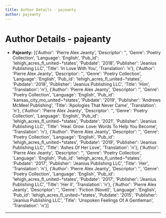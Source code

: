 ```yaml
---
title: Author Details - pajeanty
author: pajeanty
---
```


# Author Details - pajeanty

<ul>
    <li><strong>Pajeanty:</strong> [{'Author': 'Pierre Alex Jeanty', 'Descriptor': '', 'Genre': 'Poetry Collection', 'Language': 'English', 'Pub_id': 'lehigh_acres_fl_united¬†states', 'Pubdate': '2018', 'Publisher': 'Jeanius Publishing LLC', 'Title': 'In Love With You', 'Translation': 'n'}, {'Author': 'Pierre Alex Jeanty', 'Descriptor': '', 'Genre': 'Poetry Collection', 'Language': 'English', 'Pub_id': 'lehigh_acres_fl_united¬†states', 'Pubdate': '2018', 'Publisher': 'Jeanius Publishing LLC', 'Title': 'Him', 'Translation': 'n'}, {'Author': 'Pierre Alex Jeanty', 'Descriptor': '', 'Genre': 'Poetry Collection', 'Language': 'English', 'Pub_id': 'kansas_city_mo_united¬†states', 'Pubdate': '2019', 'Publisher': 'Andrews McMeel Publishing', 'Title': 'Apologies That Never Came', 'Translation': 'n'}, {'Author': 'Pierre Alex Jeanty', 'Descriptor': '', 'Genre': 'Poetry Collection', 'Language': 'English', 'Pub_id': 'lehigh_acres_fl_united¬†states', 'Pubdate': '2021', 'Publisher': 'Jeanius Publishing LLC', 'Title': 'Heal. Grow. Love: Words To Help You Become', 'Translation': 'n'}, {'Author': 'Pierre Alex Jeanty', 'Descriptor': '', 'Genre': 'Poetry Collection', 'Language': 'English', 'Pub_id': 'lehigh_acres_fl_united¬†states', 'Pubdate': '2019', 'Publisher': 'Jeanius Publishing LLC', 'Title': 'Ashes Of Her Love', 'Translation': 'n'}, {'Author': 'Pierre Alex Jeanty', 'Descriptor': '', 'Genre': 'Poetry Collection', 'Language': 'English', 'Pub_id': 'lehigh_acres_fl_united¬†states', 'Pubdate': '2017', 'Publisher': 'Jeanius Publishing LLC', 'Title': 'Her', 'Translation': 'n'}, {'Author': 'Pierre Alex Jeanty', 'Descriptor': '', 'Genre': 'Poetry Collection', 'Language': 'English', 'Pub_id': 'lehigh_acres_fl_united¬†states', 'Pubdate': '2017', 'Publisher': 'Jeanius Publishing LLC', 'Title': 'Her II', 'Translation': 'n'}, {'Author': 'Pierre Alex Jeanty', 'Descriptor': '', 'Genre': 'Fiction (Novel)', 'Language': 'English', 'Pub_id': 'lehigh_acres_fl_united¬†states', 'Pubdate': '2015', 'Publisher': 'Jeanius Publishing LLC', 'Title': 'Unspoken Feelings Of A Gentleman', 'Translation': 'n'}]</li>
</ul>
<hr>